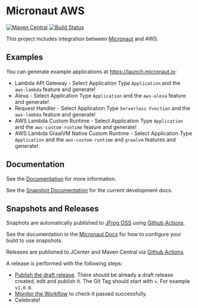# Micronaut AWS

[![Maven Central](https://img.shields.io/maven-central/v/io.micronaut.aws/micronaut-aws-common.svg?label=Maven%20Central)](https://search.maven.org/search?q=g:%22io.micronaut.aws%22%20AND%20a:%22micronaut-aws-common%22)
[![Build Status](https://github.com/micronaut-projects/micronaut-aws/workflows/Java%20CI/badge.svg)](https://github.com/micronaut-projects/micronaut-aws/actions)

This project includes integration between [Micronaut](http://micronaut.io) and AWS.

## Examples

You can generate example applications at https://launch.micronaut.io:

* Lambda API Gateway - Select Application Type `Application` and the `aws-lambda` feature and generate!
* Alexa - Select Application Type `Application` and the `aws-alexa` feature and generate!
* Request Handler - Select Application Type  `Serverless Function` and the `aws-lambda` feature and generate!
* AWS Lambda Custom Runtime - Select Application Type `Application` and the `aws-custom-runtime` feature and generate!
* AWS Lambda GraalVM Native Custom Runtime - Select Application Type `Application` and the `aws-custom-runtime` and `graalvm` features and generate!

## Documentation

See the [Documentation](https://micronaut-projects.github.io/micronaut-aws/latest/guide) for more information.

See the [Snapshot Documentation](https://micronaut-projects.github.io/micronaut-aws/snapshot/guide) for the current development docs.

## Snapshots and Releases

Snaphots are automatically published to [JFrog OSS](https://oss.jfrog.org/artifactory/oss-snapshot-local/) using [Github Actions](https://github.com/micronaut-projects/micronaut-aws/actions).

See the documentation in the [Micronaut Docs](https://docs.micronaut.io/latest/guide/index.html#usingsnapshots) for how to configure your build to use snapshots.

Releases are published to JCenter and Maven Central via [Github Actions](https://github.com/micronaut-projects/micronaut-aws/actions).

A release is performed with the following steps:

* [Publish the draft release](https://github.com/micronaut-projects/micronaut-aws/releases). There should be already a draft release created, edit and publish it. The Git Tag should start with `v`. For example `v1.0.0`.
* [Monitor the Workflow](https://github.com/micronaut-projects/micronaut-aws/actions?query=workflow%3ARelease) to check it passed successfully.
* Celebrate!
